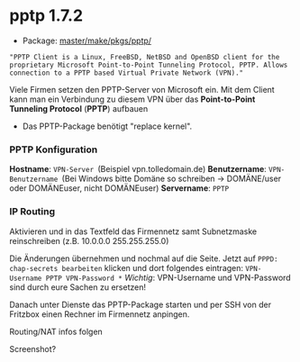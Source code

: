 # pptp 1.7.2
 - Package: [master/make/pkgs/pptp/](https://github.com/Freetz-NG/freetz-ng/tree/master/make/pkgs/pptp/)

`"PPTP Client is a Linux, FreeBSD, NetBSD and OpenBSD client for the proprietary Microsoft Point-to-Point Tunneling Protocol, PPTP. Allows connection to a PPTP based Virtual Private Network (VPN)."`

Viele Firmen setzen den PPTP-Server von Microsoft ein. Mit dem Client
kann man ein Verbindung zu diesem VPN über das **Point-to-Point
Tunneling Protocol** (**PPTP**) aufbauen

 * Das
PPTP-Package benötigt "replace kernel".

### PPTP Konfiguration

**Hostname**: `VPN-Server `(Beispiel vpn.tolledomain.de)
**Benutzername**: `VPN-Benutzername `(Bei Windows bitte Domäne so
schreiben → DOMÄNE/user oder DOMÄNEuser, nicht DOMÄNEuser)
**Servername**: `PPTP`

### IP Routing

Aktivieren und in das Textfeld das Firmennetz samt Subnetzmaske
reinschreiben (z.B. 10.0.0.0 255.255.255.0)

Die Änderungen übernehmen und nochmal auf die Seite. Jetzt auf
`PPPD: chap-secrets bearbeiten` klicken und dort folgendes eintragen:
`VPN-Username PPTP VPN-Password *`
*Wichtig*: VPN-Username und VPN-Password sind durch eure Sachen zu
ersetzen!

Danach unter Dienste das PPTP-Package starten und per SSH von der
Fritzbox einen Rechner im Firmennetz anpingen.

Routing/NAT infos folgen

Screenshot?

